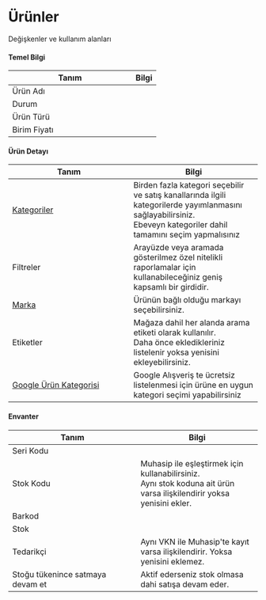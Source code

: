 # Ürünler

Değişkenler ve kullanım alanları



#### Temel Bilgi

<table><thead><tr><th width="233.34765625">Tanım</th><th>Bilgi</th></tr></thead><tbody><tr><td>Ürün Adı</td><td></td></tr><tr><td>Durum</td><td></td></tr><tr><td>Ürün Türü</td><td></td></tr><tr><td>Birim Fiyatı</td><td></td></tr></tbody></table>

#### Ürün Detayı

<table><thead><tr><th width="228.96875">Tanım</th><th>Bilgi</th></tr></thead><tbody><tr><td><a href="tanimlamalar/kategoriler.md">Kategoriler</a></td><td>Birden fazla kategori seçebilir ve satış kanallarında ilgili kategorilerde yayımlanmasını sağlayabilirsiniz. <br>Ebeveyn kategoriler dahil tamamını seçim yapmalısınız</td></tr><tr><td>Filtreler</td><td>Arayüzde veya aramada gösterilmez özel nitelikli raporlamalar için kullanabileceğiniz geniş kapsamlı bir girdidir.</td></tr><tr><td><a href="tanimlamalar/markalar.md">Marka</a></td><td>Ürünün bağlı olduğu markayı seçebilirsiniz.</td></tr><tr><td>Etiketler</td><td>Mağaza dahil her alanda arama etiketi olarak kullanılır. <br>Daha önce ekledikleriniz listelenir yoksa yenisini ekleyebilirsiniz.</td></tr><tr><td><a href="../../kutuk/lonca-101/google-urun-kategorisi.md">Google Ürün Kategorisi</a></td><td>Google Alışveriş te ücretsiz listelenmesi için ürüne en uygun kategori seçimi yapabilirsiniz</td></tr></tbody></table>

#### Envanter

<table><thead><tr><th width="243.33203125">Tanım</th><th>Bilgi</th></tr></thead><tbody><tr><td>Seri Kodu</td><td></td></tr><tr><td>Stok Kodu</td><td>Muhasip ile eşleştirmek için kullanabilirsiniz.<br>Aynı stok koduna ait ürün varsa ilişkilendirir yoksa yenisini ekler. </td></tr><tr><td>Barkod</td><td></td></tr><tr><td>Stok</td><td></td></tr><tr><td>Tedarikçi</td><td>Aynı VKN ile Muhasip'te kayıt varsa ilişkilendirir. Yoksa yenisini eklemez.</td></tr><tr><td>Stoğu tükenince satmaya devam et</td><td>Aktif ederseniz stok olmasa dahi satışa devam eder.</td></tr></tbody></table>





